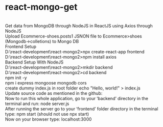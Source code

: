 # react-mongo-get

<html>
<br>
Get data from MongoDB through NodeJS in ReactJS using Axios through NodeJS
<br> 
Upload Ecommerce-shoes.posts1 JSNON file to Ecommerce>shoes (Mongodb->colletions) to Mongo DB
<br>
Frontend Setup
<br>
D:\react-development\react-mongo2>npx create-react-app frontend
<br>
D:\react-development\react-mongo2>npm install axios
<br>
Backend Setup With NodeJS
<br>
D:\react-development\react-mongo2>mkdir backend
<br>
D:\react-development\react-mongo2>cd backend
<br>
npm init -y 
<br>
npm i express mongoose mongodb cors
<br>
create dummy index.js in root folder
echo "Hello, world!" > index.js
<br>
Update source code as mentioned in the github:
<br>
Now to run this whole application, go to your ‘backend’ directory in the terminal and run: node server.js
<br>
After running the server go to your ‘frontend’ folder directory in the terminal type: npm start (should not use npx start)
<br>
Now on your browser type: localhost:3000
<br>
</html>
